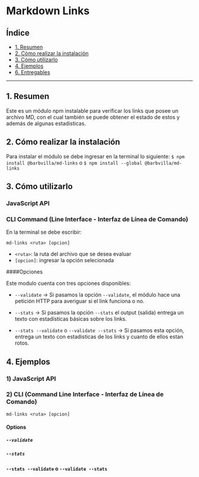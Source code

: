 # Markdown Links

## Índice

* [1. Resumen](#2-resumen)
* [2. Cómo realizar la instalación](#2-cómo-realizar-la-instalación)
* [3. Cómo utilizarlo](#3-cómo-utilizarlo)
* [4. Ejemplos](#4-ejemplos)
* [6. Entregables](#6-entregables)

***

## 1. Resumen

Este es un módulo npm instalable para verificar los links que posee un archivo MD, con el cual también se puede obtener el estado de estos y además de algunas estadisticas.

## 2. Cómo realizar la instalación

Para instalar el módulo se debe ingresar en la terminal lo siguiente:
`$ npm install @barbvilla/md-links` o `$ npm install --global @barbvilla/md-links`

## 3. Cómo utilizarlo

### JavaScript API

### CLI Command (Line Interface - Interfaz de Línea de Comando)

En la terminal se debe escribir:

`md-links <ruta> [opcion]`

 - `<ruta>`: la ruta del archivo que se desea evaluar
 - `[opcion]`: ingresar la opción selecionada 

####Opciones

Este modulo cuenta con tres opciones disponibles:

  * `--validate` -> Si pasamos la opción `--validate`, el módulo hace una petición HTTP para averiguar si el link funciona o no.

  * `--stats` -> Si pasamos la opción `--stats` el output (salida) entrega un texto con estadísticas básicas sobre los links.

  * `--stats --validate` o `--validate --stats` -> Si pasamos esta opción, entrega un texto con estadisticas de los links y cuanto de ellos estan rotos.

## 4. Ejemplos

### 1) JavaScript API



### 2) CLI (Command Line Interface - Interfaz de Línea de Comando)

`md-links <ruta> [opcion]`

#### Options

##### `--validate`

##### `--stats`

####  `--stats --validate` o `--validate --stats`